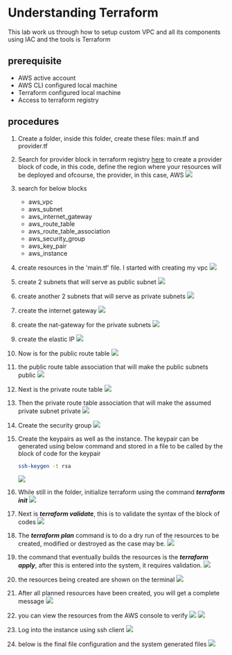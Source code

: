 # Understanding Terraform

This lab work us through how to setup custom VPC and all its components using IAC and the tools is Terraform
## prerequisite
-   AWS active account
-   AWS CLI configured local machine 
-   Terraform configured local machine
-   Access to terraform registry

## procedures
1. Create a folder, inside this folder, create these files: main.tf and provider.tf 
2. Search for provider block in terraform registry [here](https://registry.terraform.io/providers/hashicorp/aws/latest/docs) to create a provider block of code, in this code, define the region where your resources will be deployed and ofcourse, the provider, in this case, AWS 
![](/img/01-provider.png)
3. search for below blocks
    - aws_vpc
    - aws_subnet
    - aws_internet_gateway
    - aws_route_table
    - aws_route_table_association
    - aws_security_group
    - aws_key_pair
    - aws_instance

4. create resources in the 'main.tf' file. I started with creating my vpc
![](/img/02.vpc.png)
5. create 2 subnets that will serve as public subnet
![](/img/03-2pub-sub.png)
6. create another 2 subnets that will serve as private subnets
![](/img/04-2pri-sub.png)
7. create the internet gateway
![](/img/05-igw.png)
8. create the nat-gateway for the private subnets
![](/img/06-natgw.png)
9. create the elastic IP
![](/img/07-eip.png)
10. Now is for the public route table
![](/img/08-pub-rt.png)
11. the public route table association that will make the public subnets public 
![](/img/09-pub-rt-asso.png)
12. Next is the private route table 
![](/img/10-pri-rt.png)
13. Then the private route table association that will make the assumed private subnet private
![](/img/11-pri-rt-asso.png)
14. Create the security group
![](/img/12-sg.png)
15. Create the keypairs as well as the instance. The keypair can be generated using below command and stored in a file to be called by the block of code for the keypair 
    ```bash
    ssh-keygen -t rsa
    ```
    ![](/img/13-key-inst.png)
16. While still in the folder, initialize terraform using the command 
*__terraform init__*
![](/img/14-init.png)
17. Next is *__terraform validate__*, this is to validate the syntax of the block of codes
![](/img/15validate.png)
18. The *__terraform plan__* command is to do a dry run of the resources to be created, modified or destroyed as the case may be.
![](/img/16plan.png)
19. the command that eventually builds the resources is the *__terraform apply__*, after this is entered into the system, it requires validation.
![](/img/17apply-yes.png)
20. the resources being created are shown on the terminal
![](/img/18-starts.png)
21. After all planned resources have been created, you will get a complete message 
![](/img/19completed.png)
22. you can view the resources from the AWS console to verify
![](/img/20-vpc-pri-sub.png)
![](/img/21vpc-pub-sub.png)
23. Log into the instance using ssh client 
![](/img/23sshinto.png)
24. below is the final file configuration and the system generated files 
![](/img/24.png) 
